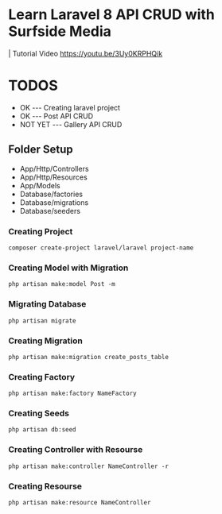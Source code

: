 # Learn Laravel 8 API CRUD with Surfside Media
| Tutorial Video https://youtu.be/3Uy0KRPHQik

# TODOS

<ul>
    <li>OK --- Creating laravel project</li>
    <li>OK --- Post API CRUD</li>
    <li>NOT YET --- Gallery API CRUD</li>
</ul>

## Folder Setup
<ul>
    <li>App/Http/Controllers</li>
    <li>App/Http/Resources</li>
    <li>App/Models</li>
    <li>Database/factories</li>
    <li>Database/migrations</li>
    <li>Database/seeders</li>
</ul>

### Creating Project
```
composer create-project laravel/laravel project-name
```

### Creating Model with Migration
```
php artisan make:model Post -m
```

### Migrating Database
```
php artisan migrate
```

### Creating Migration
```
php artisan make:migration create_posts_table
```

### Creating Factory
```
php artisan make:factory NameFactory
```

### Creating Seeds
```
php artisan db:seed
```

### Creating Controller with Resourse
```
php artisan make:controller NameController -r
```

### Creating Resourse
```
php artisan make:resource NameController
```